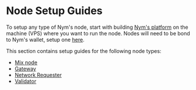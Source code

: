 # Node Setup Guides

To setup any type of Nym's node, start with building [Nym's platform](../binaries/building-nym.md) on the machine (VPS) where you want to run the node. Nodes will need to be bond to Nym's wallet, setup one [here](https://nymtech.net/docs/wallet/desktop-wallet.html).

This section contains setup guides for the following node types:
* [Mix node](./mix-node-setup.md)
* [Gateway](./gateway-setup.md)
* [Network Requester](./network-requester-setup.md)
* [Validator](./validator-setup.md)


